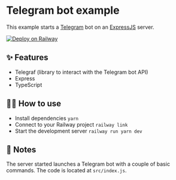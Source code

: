 # Telegram bot example

This example starts a [Telegram](https://telegram.org/) bot on an [ExpressJS](https://expressjs.com/) server.

[![Deploy on Railway](https://railway.app/button.svg)](https://railway.app/new?template=https%3A%2F%2Fgithub.com%2Frailwayapp%2Fexamples%2Ftree%2Fmaster%2Fexamples%2Ftelegram-bot&envs=TELEGRAM_BOT_TOKEN)

## ✨ Features

- Telegraf (library to interact with the Telegram bot API)
- Express
- TypeScript

## 💁‍♀️ How to use

- Install dependencies `yarn`
- Connect to your Railway project `railway link`
- Start the development server `railway run yarn dev`

## 📝 Notes

The server started launches a Telegram bot with a couple of basic commands. The code is located at `src/index.js`.
